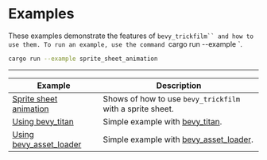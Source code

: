 # Examples

These examples demonstrate the features of `bevy_trickfilm`` and how to use them.
To run an example, use the command `cargo run --example <Example>`.

```sh
cargo run --example sprite_sheet_animation
```

---

Example                        | Description |
-------------------------------|-------------|
[Sprite sheet animation]       | Shows of how to use `bevy_trickfilm` with a sprite sheet. |
[Using bevy_titan]             | Simple example with [bevy_titan]. |
[Using bevy_asset_loader]      | Simple example with [bevy_asset_loader]. |

[Sprite sheet animation]: (examples/sprite_sheet_animation.rs)
[Using bevy_titan]: (examples/sprite_sheet_animation_titan.rs)
[Using bevy_asset_loader]: (examples/bevy_asset_loader.rs)
[bevy_asset_loader]: (https://crates.io/crates/bevy_asset_loader)
[bevy_titan]: (https://crates.io/crates/bevy_titan)